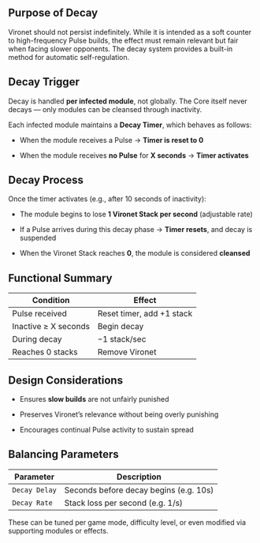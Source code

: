 ## Purpose of Decay

Vironet should not persist indefinitely. While it is intended as a soft counter to high-frequency Pulse builds, the effect must remain relevant but fair when facing slower opponents. The decay system provides a built-in method for automatic self-regulation.

## Decay Trigger

Decay is handled **per infected module**, not globally. The Core itself never decays — only modules can be cleansed through inactivity.

Each infected module maintains a **Decay Timer**, which behaves as follows:

- When the module receives a Pulse → **Timer is reset to 0**
    
- When the module receives **no Pulse** for **X seconds** → **Timer activates**
    

## Decay Process

Once the timer activates (e.g., after 10 seconds of inactivity):

- The module begins to lose **1 Vironet Stack per second** (adjustable rate)
    
- If a Pulse arrives during this decay phase → **Timer resets**, and decay is suspended
    
- When the Vironet Stack reaches **0**, the module is considered **cleansed**
    

## Functional Summary

|Condition|Effect|
|---|---|
|Pulse received|Reset timer, add +1 stack|
|Inactive ≥ X seconds|Begin decay|
|During decay|−1 stack/sec|
|Reaches 0 stacks|Remove Vironet|

## Design Considerations

- Ensures **slow builds** are not unfairly punished
    
- Preserves Vironet’s relevance without being overly punishing
    
- Encourages continual Pulse activity to sustain spread
    

## Balancing Parameters

|Parameter|Description|
|---|---|
|`Decay Delay`|Seconds before decay begins (e.g. 10s)|
|`Decay Rate`|Stack loss per second (e.g. 1/s)|

These can be tuned per game mode, difficulty level, or even modified via supporting modules or effects.